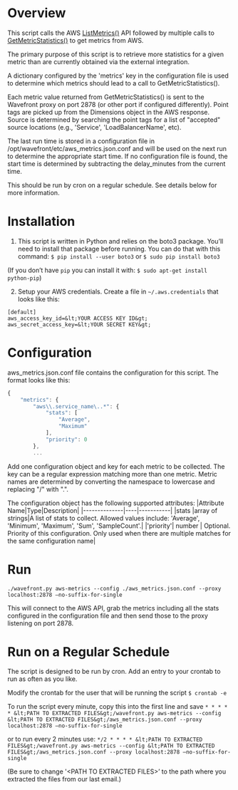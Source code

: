 # Overview
This script calls the AWS [ListMetrics()](http://docs.aws.amazon.com/AmazonCloudWatch/latest/APIReference/API_ListMetrics.html) API followed by multiple calls to [GetMetricStatistics()](http://docs.aws.amazon.com/AmazonCloudWatch/latest/APIReference/API_GetMetricStatistics.html) to get metrics from AWS.

The primary purpose of this script is to retrieve more statistics for a given metric than are currently obtained via the external integration.

A dictionary configured by the 'metrics' key in the configuration file is
used to determine which metrics should lead to a call to GetMetricStatistics().

Each metric value returned from GetMetricStatistics() is sent to the Wavefront
proxy on port 2878 (or other port if configured differently).  Point tags
are picked up from the Dimensions object in the AWS response.
Source is determined by searching the point tags for a list of "accepted"
source locations (e.g., 'Service', 'LoadBalancerName', etc).

The last run time is stored in a configuration file in 
/opt/wavefront/etc/aws_metrics.json.conf and will be used on the next run to 
determine the appropriate start time.  If no configuration file is found, 
the start time is determined by subtracting the delay_minutes from the 
current time.

This should be run by cron on a regular schedule.  See details below for more information.

# Installation
1. This script is written in Python and relies on the boto3 package.  You’ll need to install that package before running.  You can do that with this command:
```$ pip install --user boto3```
or
```$ sudo pip install boto3```

  (If you don’t have `pip` you can install it with: `$ sudo apt-get install python-pip`)

2. Setup your AWS credentials.   Create a file in `~/.aws.credentials` that looks like this:
```
[default]
aws_access_key_id=&lt;YOUR ACCESS KEY ID&gt;
aws_secret_access_key=&lt;YOUR SECRET KEY&gt;
```

# Configuration
aws_metrics.json.conf file contains the configuration for this script.  The format looks like this:
```javascript
{
    "metrics": {
        "aws\\.service_name\..*": {
            "stats": [
                "Average",
                "Maximum"
            ],
            "priority": 0
        },
        ...

```

Add one configuration object and key for each metric to be collected.  The key can be a regular expression matching more than one metric.  Metric names are determined by converting the namespace to lowercase and replacing "/" with ".".

The configuration object has the following supported attributes:
|Attribute Name|Type|Description|
|--------------|----|-----------|
|stats         |array of strings|A list of stats to collect.  Allowed values include: 'Average', 'Minimum', 'Maximum', 'Sum', 'SampleCount'.|
|'priority'| number | Optional.  Priority of this configuration.  Only used when there are multiple matches for the same configuration name|



# Run
`./wavefront.py aws-metrics --config ./aws_metrics.json.conf --proxy localhost:2878 —no-suffix-for-single`

This will connect to the AWS API, grab the metrics including all the stats configured in the configuration file and then send those to the proxy listening on port 2878.

# Run on a Regular Schedule
The script is designed to be run by cron.  Add an entry to your crontab to run as often as you like.

Modify the crontab for the user that will be running the script
```$ crontab -e```

To run the script every minute, copy this into the first line and save
```* * * * * &lt;PATH TO EXTRACTED FILES&gt;/wavefront.py aws-metrics --config &lt;PATH TO EXTRACTED FILES&gt;/aws_metrics.json.conf --proxy localhost:2878 —no-suffix-for-single```

or to run every 2 minutes use:
```*/2 * * * * &lt;PATH TO EXTRACTED FILES&gt;/wavefront.py aws-metrics --config &lt;PATH TO EXTRACTED FILES&gt;/aws_metrics.json.conf --proxy localhost:2878 —no-suffix-for-single```

(Be sure to change '&lt;PATH TO EXTRACTED FILES&gt;’ to the path where you extracted the files from our last email.)
